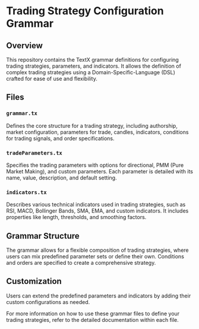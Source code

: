 # Trading Strategy Configuration Grammar

## Overview
This repository contains the TextX grammar definitions for configuring trading strategies, parameters, and indicators. It allows the definition of complex trading strategies using a Domain-Specific-Language (DSL) crafted for ease of use and flexibility.

## Files

### `grammar.tx`
Defines the core structure for a trading strategy, including authorship, market configuration, parameters for trade, candles, indicators, conditions for trading signals, and order specifications.

### `tradeParameters.tx`
Specifies the trading parameters with options for directional, PMM (Pure Market Making), and custom parameters. Each parameter is detailed with its name, value, description, and default setting.

### `indicators.tx`
Describes various technical indicators used in trading strategies, such as RSI, MACD, Bollinger Bands, SMA, EMA, and custom indicators. It includes properties like length, thresholds, and smoothing factors.

## Grammar Structure
The grammar allows for a flexible composition of trading strategies, where users can mix predefined parameter sets or define their own. Conditions and orders are specified to create a comprehensive strategy.

## Customization
Users can extend the predefined parameters and indicators by adding their custom configurations as needed.

For more information on how to use these grammar files to define your trading strategies, refer to the detailed documentation within each file.
